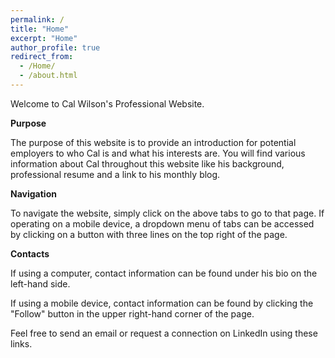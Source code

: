 ```yaml
---
permalink: /
title: "Home"
excerpt: "Home"
author_profile: true
redirect_from: 
  - /Home/
  - /about.html
---
```



Welcome to Cal Wilson's Professional Website. 


**Purpose**

The purpose of this website is to provide an introduction for potential employers to who Cal is and what his interests are. You will find various information about Cal throughout this website like his background, professional resume and a link to his monthly blog. 


**Navigation**

To navigate the website, simply click on the above tabs to go to that page. If operating on a mobile device, a dropdown menu of tabs can be accessed by clicking on a button with three lines on the top right of the page.  


**Contacts**

If using a computer, contact information can be found under his bio on the left-hand side. 

If using a mobile device, contact information can be found by clicking the "Follow" button in the upper right-hand corner of the page. 

Feel free to send an email or request a connection on LinkedIn using these links.



